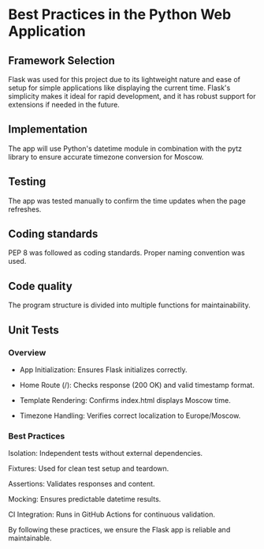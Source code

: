 # Best Practices in the Python Web Application

## Framework Selection

Flask was used for this project due to its lightweight nature and ease of setup for simple applications like displaying the current time. Flask's simplicity makes it ideal for rapid development, and it has robust support for extensions if needed in the future.

## Implementation

The app will use Python's datetime module in combination with the pytz library to ensure accurate timezone conversion for Moscow.

## Testing

The app was tested manually to confirm the time updates when the page refreshes.

## Coding standards

PEP 8 was followed as coding standards. Proper naming convention was used.

## Code quality

The program structure is divided into multiple functions for maintainability.

## Unit Tests

### Overview

- App Initialization: Ensures Flask initializes correctly.

- Home Route (/): Checks response (200 OK) and valid timestamp format.

- Template Rendering: Confirms index.html displays Moscow time.

- Timezone Handling: Verifies correct localization to Europe/Moscow.

### Best Practices

Isolation: Independent tests without external dependencies.

Fixtures: Used for clean test setup and teardown.

Assertions: Validates responses and content.

Mocking: Ensures predictable datetime results.

CI Integration: Runs in GitHub Actions for continuous validation.

By following these practices, we ensure the Flask app is reliable and maintainable.
